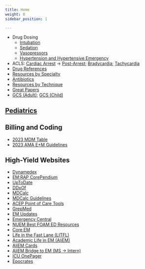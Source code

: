 ```yaml
---
title: Home
weight: 0
sidebar_position: 1

---
```



- Drug Dosing
  - [Intubation](drugs/intubation)
  - [Sedation](drugs/sedation)
  - [Vasopressors](drugs/vasopressors)
  - [Hypertension and Hypertensive Emergency](drugs/hypertension)
- ACLS: [Cardiac Arrest](acls/cardiac_arrest.pdf) → [Post-Arrest](acls/post_arrest.pdf); [Bradycardia](acls/bradycardia.pdf); [Tachycardia](acls/tachycardia.pdf)
- [Drug References](drugs/reference)
- [Resources by Specialty](by-specialty)
- [Antibiotics](/antibiotics)
- [Resources by Technique](by-technique)
- [Great Papers](great-papers)
- [GCS (Adult)](https://www.mdcalc.com/calc/64/glasgow-coma-scale-score-gcs); [GCS (Child)](https://www.mdcalc.com/calc/3702/pediatric-glasgow-coma-scale-pgcs)

## [Pediatrics](/pediatrics)

## Billing and Coding

- [2023 MDM Table](pdfs/Medical-Decision-Making-Risk-Table.pdf)
- [2023 AMA E+M Guidelines](pdfs/AMA-E+M-Guidelines-2023.pdf)

## High-Yield Websites

- [Dynamedex](http://proxy.library.jhu.edu/login?url=https://search.ebscohost.com/login.aspx?authtype=ip,uid&custid=s3555472&groupid=main&profile=dmx)
- [EM:RAP CorePendium](https://www.emrap.org/corependium/)
- [UpToDate](http://proxy.library.jhu.edu/login?url=https://www.uptodate.com/contents/search)
- [DDxOf](https://ddxof.com/)
- [MDCalc](https://www.mdcalc.com/)
- [MDCalc Guidelines](https://www.mdcalc.com/guidelines#acep)
- [ACEP Point of Care Tools](https://www.acep.org/patient-care/point-of-care-tools/)
- [GrepMed](https://www.grepmed.com/)
- [EM Updates](https://emupdates.com/)
- [Emergency Central](https://emergency.unboundmedicine.com/emergency/)
- [NUEM Best FOAM ED Resources](https://www.nuemblog.com/resources)
- [Core EM](https://coreem.net/)
- [Life in the Fast Lane (LITFL)](https://litfl.com/)
- [Academic Life in EM (AliEM)](https://www.aliem.com/)
- [AliEM Cards](https://aliemcards.com/cards/benzodiazepine-and-barbiturate-comparison/)
- [AliEM Bridge to EM (MS → Intern)](https://www.aliem.com/bridge-to-em/)
- [ICU OnePager](https://onepagericu.com/)
- [Epocrates](https://www.epocrates.com/sessionManager.do?type=rxweb&referurl=/online.do&refernext=https://online.epocrates.com/rxmain.jsp)
